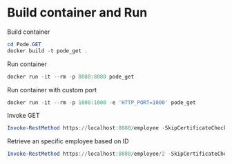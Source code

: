 # Build container and Run

Build container 

```PowerShell
cd Pode.GET
docker build -t pode_get .
```

Run container 

```PowerShell
docker run -it --rm -p 8080:8080 pode_get
```

Run container with custom port

```PowerShell
docker run -it --rm -p 1000:1000 -e 'HTTP_PORT=1000' pode_get
```

Invoke GET

```PowerShell
Invoke-RestMethod https://localhost:8080/employee -SkipCertificateCheck
```

Retrieve an specific employee based on ID
```PowerShell
Invoke-RestMethod https://localhost:8080/employee/2 -SkipCertificateCheck
```